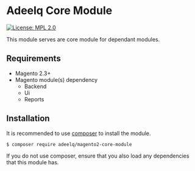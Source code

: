 Adeelq Core Module
 ======
 
[![License: MPL 2.0](https://img.shields.io/badge/License-MPL%202.0-brightgreen.svg)](../CoreConfigDataViewer/LICENSE)

This module serves are core module for dependant modules.

## Requirements

- Magento 2.3+
- Magento module(s) dependency
    - Backend
    - Ui
    - Reports

## Installation

It is recommended to use [composer](https://getcomposer.org) to install the module.

```bash
$ composer require adeelq/magento2-core-module
```
If you do not use composer, ensure that you also load any dependencies that this module has.
